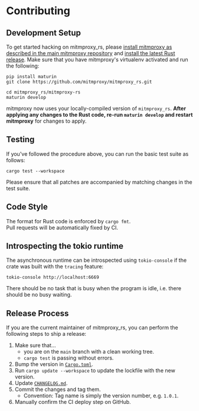 # Contributing

## Development Setup

To get started hacking on mitmproxy_rs, please [install mitmproxy as described 
in the main mitmproxy repository](https://github.com/mitmproxy/mitmproxy/blob/main/CONTRIBUTING.md#development-setup)
and [install the latest Rust release](https://www.rust-lang.org/tools/install). Make sure that you have mitmproxy's
virtualenv activated and run the following:

```shell
pip install maturin
git clone https://github.com/mitmproxy/mitmproxy_rs.git

cd mitmproxy_rs/mitmproxy-rs
maturin develop
```

mitmproxy now uses your locally-compiled version of `mitmproxy_rs`. **After applying any changes to the Rust code, 
re-run `maturin develop` and restart mitmproxy** for changes to apply.


## Testing

If you've followed the procedure above, you can run the basic test suite as follows:

```shell
cargo test --workspace
```

Please ensure that all patches are accompanied by matching changes in the test suite.


## Code Style

The format for Rust code is enforced by `cargo fmt`.  
Pull requests will be automatically fixed by CI.


## Introspecting the tokio runtime

The asynchronous runtime can be introspected using `tokio-console` if the crate
was built with the `tracing` feature:

```shell
tokio-console http://localhost:6669
```

There should be no task that is busy when the program is idle, i.e. there should
be no busy waiting.


## Release Process

If you are the current maintainer of mitmproxy_rs,
you can perform the following steps to ship a release:

1. Make sure that...
   - you are on the `main` branch with a clean working tree.
   - `cargo test` is passing without errors.
2. Bump the version in [`Cargo.toml`](Cargo.toml).
3. Run `cargo update --workspace` to update the lockfile with the new version.
4. Update [`CHANGELOG.md`](./CHANGELOG.md).
5. Commit the changes and tag them.
   - Convention: Tag name is simply the version number, e.g. `1.0.1`.
6. Manually confirm the CI deploy step on GitHub.
